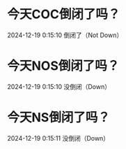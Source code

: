 # 今天COC倒闭了吗？

2024-12-19 0:15:10 倒闭了（Not Down）

# 今天NOS倒闭了吗？

2024-12-19 0:15:10 没倒闭（Down）

# 今天NS倒闭了吗？

2024-12-19 0:15:11 没倒闭（Down）

